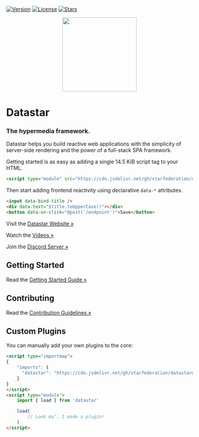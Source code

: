 [![Version](https://img.shields.io/github/package-json/v/starfederation/datastar?filename=library/package.json)](https://github.com/starfederation/datastar/releases)
[![License](https://img.shields.io/github/license/starfederation/datastar)](https://github.com/starfederation/datastar/blob/main/LICENSE)
[![Stars](https://img.shields.io/github/stars/starfederation/datastar?style=flat)](https://github.com/starfederation/datastar/stargazers)

<p align="center"><img width="200" src="https://data-star.dev/static/images/rocket.webp"></p>

# Datastar

### The hypermedia framework.

Datastar helps you build reactive web applications with the simplicity of server-side rendering and the power of a full-stack SPA framework.

Getting started is as easy as adding a single 14.5 KiB script tag to your HTML.

```html
<script type="module" src="https://cdn.jsdelivr.net/gh/starfederation/datastar@v1.0.0-beta.11/bundles/datastar.js"></script>
```

Then start adding frontend reactivity using declarative <code>data-*</code> attributes.

```html
<input data-bind-title />
<div data-text="$title.toUpperCase()"></div>
<button data-on-click="@post('/endpoint')">Save</button>
```

Visit the [Datastar Website »](https://data-star.dev/)

Watch the [Videos »](https://www.youtube.com/@data-star)

Join the [Discord Server »](https://discord.com/channels/1296224603642925098/1296224603642925102)

## Getting Started

Read the [Getting Started Guide »](https://data-star.dev/guide/getting_started)

## Contributing

Read the [Contribution Guidelines »](https://github.com/starfederation/datastar/blob/develop/CONTRIBUTING.md)

## Custom Plugins

You can manually add your own plugins to the core:

```html
<script type="importmap">
{
    "imports": {
      "datastar": "https://cdn.jsdelivr.net/gh/starfederation/datastar@v1.0.0-beta.11/bundles/datastar.js"
    }
}
</script>
<script type="module">
    import { load } from 'datastar'

    load(
        // Look ma’, I made a plugin!
    )
</script>
```
